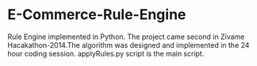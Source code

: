 E-Commerce-Rule-Engine
======================

Rule Engine implemented in Python. The project came second in Zivame Hacakathon-2014.The algorithm was designed and implemented in the 24 hour coding session. applyRules.py script is the main script.


